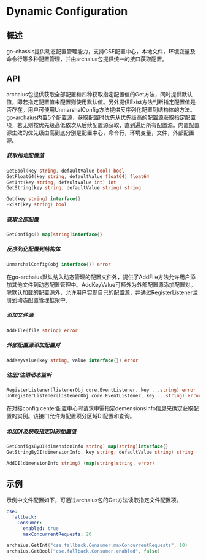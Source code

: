 # Dynamic Configuration
## 概述

go-chassis提供动态配置管理能力，支持CSE配置中心，本地文件，环境变量及命令行等多种配置管理，并由archaius包提供统一的接口获取配置。

## API

archaius包提供获取全部配置和四种获取指定配置值的Get方法，同时提供默认值，即若指定配置值未配置则使用默认值。另外提供Exist方法判断指定配置值是否存在。用户可使用UnmarshalConfig方法提供反序列化配置到结构体的方法。go-archaius内置5个配置源，获取配置时优先从优先级高的配置源获取指定配置项，若无则按优先级高低依次从后续配置源获取，直到遍历所有配置源。内置配置源生效的优先级由高到底分别是配置中心，命令行，环境变量，文件，外部配置源。

##### 获取指定配置值

```go
GetBool(key string, defaultValue bool) bool
GetFloat64(key string, defaultValue float64) float64
GetInt(key string, defaultValue int) int
GetString(key string, defaultValue string) string
```

```go
Get(key string) interface{}
Exist(key string) bool
```

##### 获取全部配置

```go
GetConfigs() map[string]interface{}
```

##### 反序列化配置到结构体

```go
UnmarshalConfig(obj interface{}) error
```

在go-archaius默认纳入动态管理的配置文件外，提供了AddFile方法允许用户添加其他文件到动态配置管理中。AddKeyValue可额外为外部配置源添加配置对。除默认加载的配置源外，允许用户实现自己的配置源，并通过RegisterListener注册到动态配置管理框架中。

##### 添加文件源

```go
AddFile(file string) error
```

##### 外部配置源添加配置对

```go
AddKeyValue(key string, value interface{}) error
```

##### 注册/注销动态监听

```go
RegisterListener(listenerObj core.EventListener, key ...string) error
UnRegisterListener(listenerObj core.EventListener, key ...string) error
```

在对接config center配置中心时请求中需指定demensionsInfo信息来确定获取配置的实例。该接口允许为配置项分区域DI配置和查询。

##### 添加DI及获取指定DI的配置值

```go
GetConfigsByDI(dimensionInfo string) map[string]interface{}
GetStringByDI(dimensionInfo, key string, defaultValue string) string
```

```go
AddDI(dimensionInfo string) (map[string]string, error)
```

## 示例

示例中文件配置如下，可通过archaius包的Get方法读取指定文件配置项。

```yaml
cse:
  fallback:
    Consumer:
      enabled: true
      maxConcurrentRequests: 20
```

```go
archaius.GetInt("cse.fallback.Consumer.maxConcurrentRequests", 10)
archaius.GetBool("cse.fallback.Consumer.enabled", false)
```



